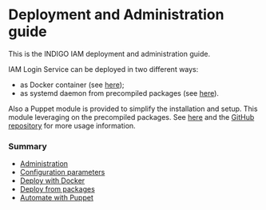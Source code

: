 # Deployment and Administration guide

This is the INDIGO IAM deployment and administration guide.

IAM Login Service can be deployed in two different ways:
 - as Docker container (see [here](docker.md));
 - as systemd daemon from precompiled packages (see [here](packages.md)).
 
Also a Puppet module is provided to simplify the installation
and setup. This module leveraging on the precompiled packages.
See [here](puppet.md) and the [GitHub repository](https://github.com/indigo-iam/puppet-indigo-iam)
for more usage information.

### Summary

  * [Administration](admin.md)
  * [Configuration parameters](configuration.md)
  * [Deploy with Docker](packages.md)
  * [Deploy from packages](packages.md)
  * [Automate with Puppet](puppet.md)
